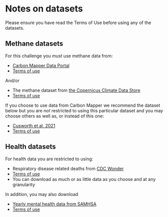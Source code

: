 # Notes on datasets

Please ensure you have read the Terms of Use before using any of the datasets.

## Methane datasets

For this challenge you *must* use methane data from:

* [Carbon Mapper Data Portal](https://data.carbonmapper.org)
* [Terms of use](https://carbonmapper.org/terms-of-use/)

And/or

* The methane dataset from [the Copernicus Climate Data Store](https://cds.climate.copernicus.eu/cdsapp#!/dataset/satellite-methane?tab=overview)
* [Terms of use](https://cds.climate.copernicus.eu/api/v2/terms/static/ghg-cci.pdf)

If you choose to use data from Carbon Mapper we recommend the dataset below but you are *not* restricted to using this particular dataset and you may choose others as well as, or instead of this one:

* [Cusworth et al. 2021](https://zenodo.org/record/7072824#.ZFJk18HMI-S)
* [Terms of use](https://creativecommons.org/licenses/by/4.0/legalcode)

## Health datasets

For health data you are restricted to using:

* Respiratory disease related deaths from [CDC Wonder](https://wonder.cdc.gov/ucd-icd10-expanded.html)
* [Terms of use](https://wonder.cdc.gov/datause.html)
* You can download as much or as little data as you choose and at any granularity

In addition, you may also download

* [Yearly mental health data from SAMHSA](https://www.samhsa.gov/data/data-we-collect/mh-cld-mental-health-client-level-data)
* [Terms of use](https://www.datafiles.samhsa.gov/sites/default/files/field-uploads-protected/studies/MH-CLD-2020/MH-CLD-2020-datasets/MH-CLD-2020-DS0001/MH-CLD-2020-DS0001-info/MH-CLD-2020-DS0001-info-codebook.pdf)
